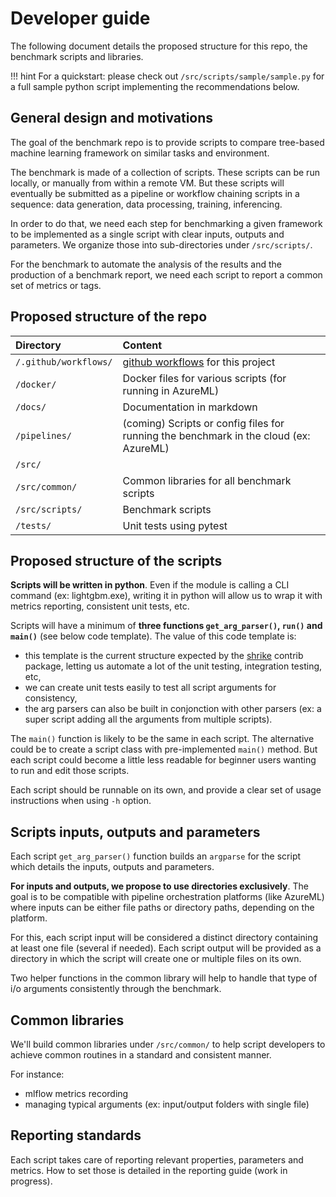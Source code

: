 # Developer guide

The following document details the proposed structure for this repo, the benchmark scripts and libraries.

!!! hint
    For a quickstart: please check out `/src/scripts/sample/sample.py` for a full sample python script implementing the recommendations below.

## General design and motivations

The goal of the benchmark repo is to provide scripts to compare tree-based machine learning framework on similar tasks and environment.

The benchmark is made of a collection of scripts. These scripts can be run locally, or manually from within a remote VM. But these scripts will eventually be submitted as a pipeline or workflow chaining scripts in a sequence: data generation, data processing, training, inferencing.

In order to do that, we need each step for benchmarking a given framework to be implemented as a single script with clear inputs, outputs and parameters. We organize those into sub-directories under `/src/scripts/`.

For the benchmark to automate the analysis of the results and the production of a benchmark report, we need each script to report a common set of metrics or tags.

## Proposed structure of the repo

| Directory | Content |
| :-- | :-- |
| `/.github/workflows/` | [github workflows](https://docs.github.com/en/actions/reference/workflow-syntax-for-github-actions) for this project |
| `/docker/` | Docker files for various scripts (for running in AzureML) |
| `/docs/` | Documentation in markdown |
| `/pipelines/` | (coming) Scripts or config files for running the benchmark in the cloud (ex: AzureML) |
| `/src/` | &nbsp; |
| `/src/common/` | Common libraries for all benchmark scripts |
| `/src/scripts/` | Benchmark scripts |
| `/tests/` | Unit tests using pytest |

## Proposed structure of the scripts

**Scripts will be written in python**. Even if the module is calling a CLI command (ex: lightgbm.exe), writing it in python will allow us to wrap it with metrics reporting, consistent unit tests, etc.

Scripts will have a minimum of **three functions `get_arg_parser()`, `run()` and `main()`** (see below code template). The value of this code template is:
- this template is the current structure expected by the [shrike](https://pypi.org/project/shrike/) contrib package, letting us automate a lot of the unit testing, integration testing, etc,
- we can create unit tests easily to test all script arguments for consistency,
- the arg parsers can also be built in conjonction with other parsers (ex: a super script adding all the arguments from multiple scripts).

The `main()` function is likely to be the same in each script. The alternative could be to create a script class with pre-implemented `main()` method. But each script could become a little less readable for beginner users wanting to run and edit those scripts.

Each script should be runnable on its own, and provide a clear set of usage instructions when using `-h` option.

## Scripts inputs, outputs and parameters

Each script `get_arg_parser()` function builds an `argparse` for the script which details the inputs, outputs and parameters.

**For inputs and outputs, we propose to use directories exclusively**. The goal is to be compatible with pipeline orchestration platforms (like AzureML) where inputs can be either file paths or directory paths, depending on the platform.

For this, each script input will be considered a distinct directory containing at least one file (several if needed). Each script output will be provided as a directory in which the script will create one or multiple files on its own.

Two helper functions in the common library will help to handle that type of i/o arguments consistently through the benchmark.

## Common libraries

We'll build common libraries under `/src/common/` to help script developers to achieve common routines in a standard and consistent manner.

For instance:
- mlflow metrics recording
- managing typical arguments (ex: input/output folders with single file)

## Reporting standards

Each script takes care of reporting relevant properties, parameters and metrics. How to set those is detailed in the reporting guide (work in progress).
